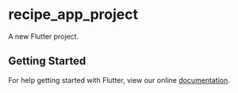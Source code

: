# recipe_app_project

A new Flutter project.

## Getting Started

For help getting started with Flutter, view our online
[documentation](https://flutter.io/).
